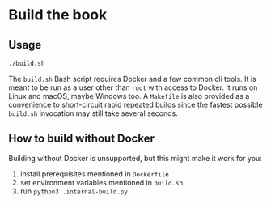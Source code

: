 # Build the book

## Usage

```bash
./build.sh
```

The `build.sh` Bash script requires Docker and a few common cli tools.
It is meant to be run as a user other than `root` with access to Docker.
It runs on Linux and macOS, maybe Windows too.
A `Makefile` is also provided as a convenience to short-circuit rapid repeated builds since the fastest possible `build.sh` invocation may still take several seconds.

## How to build without Docker

Building without Docker is unsupported, but this might make it work for you:

1. install prerequisites mentioned in `Dockerfile`
1. set environment variables mentioned in `build.sh`
1. run `python3 .internal-build.py`
